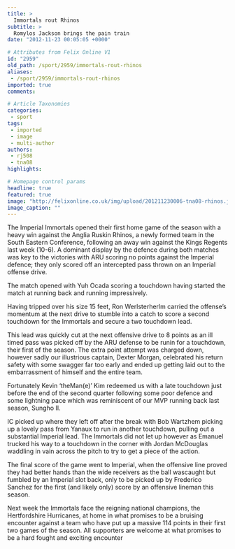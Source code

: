 ```yaml
---
title: >
  Immortals rout Rhinos
subtitle: >
  Romylos Jackson brings the pain train
date: "2012-11-23 00:05:05 +0000"

# Attributes from Felix Online V1
id: "2959"
old_path: /sport/2959/immortals-rout-rhinos
aliases:
 - /sport/2959/immortals-rout-rhinos
imported: true
comments:

# Article Taxonomies
categories:
 - sport
tags:
 - imported
 - image
 - multi-author
authors:
 - rj508
 - tna08
highlights:

# Homepage control params
headline: true
featured: true
image: "http://felixonline.co.uk/img/upload/201211230006-tna08-rhinos.jpg"
image_caption: ""
---
```


The Imperial Immortals opened their first home game of the season with a heavy win against the Anglia Ruskin Rhinos, a newly formed team in the South Eastern Conference, following an away win against the Kings Regents last week (10-6). A dominant display by the defence during both matches was key to the victories with ARU scoring no points against the Imperial defence; they only scored off an intercepted pass thrown on an Imperial offense drive.

The match opened with Yuh Ocada scoring a touchdown having started the match at running back and running impressively.

Having tripped over his size 15 feet, Ron Werlsterherlm carried the offense’s momentum at the next drive to stumble into a catch to score a second touchdown for the Immortals and secure a two touchdown lead.

This lead was quickly cut at the next offensive drive to 8 points as an ill timed pass was picked off by the ARU defense to be runin for a touchdown, their first of the season. The extra point attempt was charged down, however sadly our illustrious captain, Dexter Morgan, celebrated his return safety with some swagger far too early and ended up getting laid out to the embarrassment of himself and the entire team.

Fortunately Kevin ‘theMan(e)’ Kim redeemed us with a late touchdown just before the end of the second quarter following some poor defence and some lightning pace which was reminiscent of our MVP running back last season, Sungho II.

IC picked up where they left off after the break with Bob Wartzhem picking up a lovely pass from Yanaux to run in another touchdown, pulling out a substantial Imperial lead.
 The Immortals did not let up however as Emanuel trucked his way to a touchdown in the corner with Jordan McDouglas waddling in vain across the pitch to try to get a piece of the action.

The final score of the game went to Imperial, when the offensive line proved they had better hands than the wide receivers as the ball wascaught but fumbled by an Imperial slot back, only to be picked up by Frederico Sanchez for the first (and likely only) score by an offensive lineman this season.

Next week the Immortals face the reigning national champions, the Hertfordshire Hurricanes, at home in what promises to be a bruising encounter against a team who have put up a massive 114 points in their first two games of the season. All supporters are welcome at what promises to be a hard fought and exciting encounter
